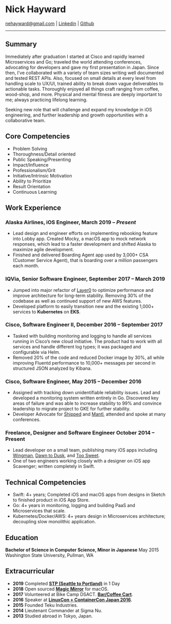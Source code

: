 # Nick Hayward

[nehayward@gmail.com](mailto:nehayward@gmail.com) | [Linkedin](https://www.linkedin.com/in/nehayward) | [Github](https://github.com/nehayward)

---

## Summary

Immediately after graduation I started at Cisco and rapidly learned Microservices and Go; traveled the world attending conferences, advocating for developers and gave my first presentation in Japan. Since then, I’ve collaborated with a variety of team sizes writing well documented and tested REST APIs. Also, focused on small details at every level from handling scale to UX/UI, trained ability to break down vague deliverables to actionable tasks. Thoroughly enjoyed all things craft ranging from coffee, wood-shop, and more. Physical and mental fitness are deeply important to me; always practicing lifelong learning.

Seeking new role that will challenge and expand my knowledge in iOS engineering, and further leadership and growth opportunities with a collaborative team.

## Core Competencies

- Problem Solving
- Thoroughness/Detail oriented
- Public Speaking/Presenting
- Impact/Influence
- Professionalism/Grit
- Initiative/Intrinsic Motivation
- Ability to Prioritize
- Result Orientation
- Continuous Learning

## Work Experience

### **Alaska Airlines**, iOS Engineer, March 2019 – _Present_

- Lead design and engineer efforts on implementing rebooking feature into Lobby app. Created Mocky, a macOS app to mock network responses, which lead to a faster development and shifted Alaska to maximize agile development.
- Finished and delivered Boarding Agent app used by 3,000+ CSA (Customer Service Agent), that is boarding over a million passengers each month.

### **IQVia**, Senior Software Engineer, September 2017 – March 2019

- Jumped into major refactor of [Layer0](layer0.ims.io) to optimize performance and improve architecture for long-term stability. Removing 30% of the codebase as well as continued support of new AWS features.
- Developed platform to easily transition new and the existing 1,000+ services to **Kubernetes** on **EKS**.

### **Cisco**, Software Engineer II, December 2016 – September 2017

- Tasked with building monitoring and logging to handle all services running in Cisco’s new cloud initiative. The product had to work with all services and handle different log types; it was packaged and configurable via Helm.
- Removed 20% of the code and reduced Docker image by 30%, all while improving Fluentd performance to 10,000+ messages per second in structured JSON analyzed by Kibana.

### **Cisco**, Software Engineer, May 2015 – December 2016

- Assigned with tracking down unidentifiable reliability issues. Lead and developed a monitoring system written entirely in Go. Discovered key areas of failure and was able to increase stability to 99% and convince leadership to migrate project to GKE for further stability.
- Developer Advocate for [Shipped](https://ciscoshipped.io) and [Mantl](mantl.io), attended and spoke at many conferences.

### **Freelance**, Designer and Software Engineer October 2014 – Present

- Lead developer on a small team, publishing many iOS apps including [Wingman](www.tekuindustries.com/wingman), [Dawn to Dusk](www.tekuindustries.com/dawntodusk), and [Too Sweet](www.tekuindustries.com/toosweet).
- One of two engineers working closely with a designer on iOS app Scavenger; written completely in Swift.

## Technical Competencies

- Swift: 4+ years; Completed iOS and macOS apps from designs in Sketch to finished product in iOS App Store.
- Go: 4+ years in monitoring, logging and building PaaS and Microservices that scale.
- Kubernetes/Docker/AWS: 4+ years design in Microservices architecture; decoupling slow monolithic application.

## Education

**Bachelor of Science in Computer Science, Minor in Japanese** May 2015
Washington State University, Pullman, WA

## Extracurricular

- **2019** Completed [**STP (Seattle to Portland)**](https://en.wikipedia.org/wiki/Seattle_to_Portland_Bicycle_Classic) in 1 Day
- **2018** Open sourced [**Magic Mirror**](https://github.com/nehayward/Magic-Mirror) for macOS.
- **2017** Volunteered at Bike Camp DSACT. [**Bar/Coffee Cart**](https://imgur.com/a/UFseoMs).
- **2016** Speaker at [**LinuxCon + ContainerCon Japan 2016**](https://lcccjapan2016.sched.com/event/7Eem/tutorial-setting-up-your-first-microservice-application-on-shipped-nick-hayward-cisco).
- **2015** Founded Teku Industries.
- **2014** Lieutenant Commander at Sigma Nu.
- **2013** Studied abroad in Tokyo, Japan.
